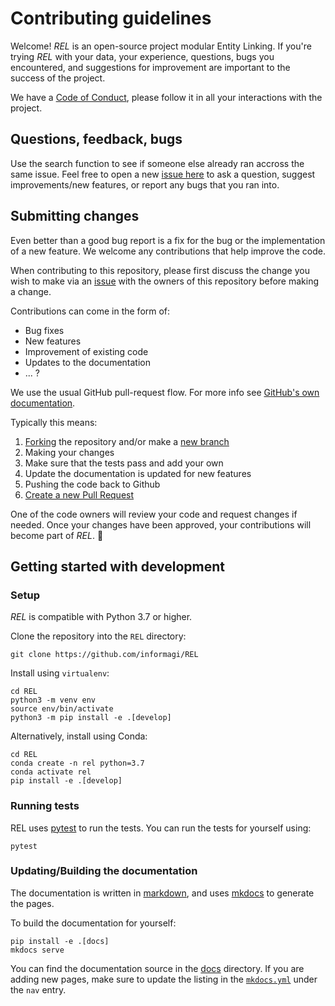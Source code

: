 # Contributing guidelines

Welcome! *REL* is an open-source project modular Entity Linking. If you're trying *REL* with your data, your experience, questions, bugs you encountered, and suggestions for improvement are important to the success of the project.

We have a [Code of Conduct](CODE_OF_CONDUCT.md), please follow it in all your interactions with the project.

## Questions, feedback, bugs

Use the search function to see if someone else already ran accross the same issue. Feel free to open a new [issue here](https://github.com/informagi/REL/issues) to ask a question, suggest improvements/new features, or report any bugs that you ran into.

## Submitting changes

Even better than a good bug report is a fix for the bug or the implementation of a new feature. We welcome any contributions that help improve the code.

When contributing to this repository, please first discuss the change you wish to make via an [issue](https://github.com/informagi/REL/issues) with the owners of this repository before making a change.

Contributions can come in the form of:

- Bug fixes
- New features
- Improvement of existing code
- Updates to the documentation
- ... ?

We use the usual GitHub pull-request flow. For more info see [GitHub's own documentation](https://help.github.com/articles/using-pull-requests/).

Typically this means:

1. [Forking](https://docs.github.com/articles/about-forks) the repository and/or make a [new branch](https://docs.github.com/articles/about-branches)
2. Making your changes
3. Make sure that the tests pass and add your own
4. Update the documentation is updated for new features
5. Pushing the code back to Github
6. [Create a new Pull Request](https://help.github.com/articles/creating-a-pull-request/)

One of the code owners will review your code and request changes if needed. Once your changes have been approved, your contributions will become part of *REL*. 🎉

## Getting started with development

### Setup

*REL* is compatible with Python 3.7 or higher.

Clone the repository into the `REL` directory:

```console
git clone https://github.com/informagi/REL
```

Install using `virtualenv`:

```console
cd REL
python3 -m venv env
source env/bin/activate
python3 -m pip install -e .[develop]
```

Alternatively, install using Conda:

```console
cd REL
conda create -n rel python=3.7
conda activate rel
pip install -e .[develop]
```

### Running tests

REL uses [pytest](https://docs.pytest.org/en/latest/) to run the tests. You can run the tests for yourself using:

```console
pytest
```

### Updating/Building the documentation

The documentation is written in [markdown](https://www.markdownguide.org/basic-syntax/), and uses [mkdocs](https://www.mkdocs.org/) to generate the pages.

To build the documentation for yourself:

```console
pip install -e .[docs]
mkdocs serve
```

You can find the documentation source in the [docs](https://github.com/informagi/REL/tree/main/docs) directory. 
If you are adding new pages, make sure to update the listing in the [`mkdocs.yml`](https://github.com/informagi/REL/blob/main/mkdocs.yml) under the `nav` entry.
